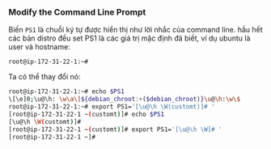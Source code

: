 ﻿### Modify the Command Line Prompt

Biến `PS1` là chuỗi ký tự được hiển thị như lời nhắc của command line. hầu hết các bản distro đều set PS1 là các giá trị mặc định đã biết, ví dụ ubuntu là user và hostname:

	root@ip-172-31-22-1:~#

Ta có thể thay đổi nó:

```sh 
root@ip-172-31-22-1:~# echo $PS1
\[\e]0;\u@\h: \w\a\]${debian_chroot:+($debian_chroot)}\u@\h:\w\$
root@ip-172-31-22-1:~# export PS1='[\u@\h \W(customt)]# '
[root@ip-172-31-22-1 ~(customt)]# echo $PS1
[\u@\h \W(customt)]#
[root@ip-172-31-22-1 ~(customt)]# export PS1='[\u@\h \W]# '
[root@ip-172-31-22-1 ~]# 
```